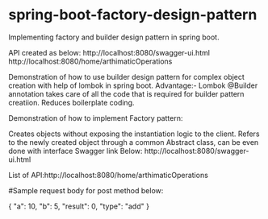 # spring-boot-factory-design-pattern
Implementing factory and builder design pattern in spring boot.

API created as below: http://localhost:8080/swagger-ui.html http://localhost:8080/home/arthimaticOperations

Demonstration of how to use builder design pattern for complex object creation with help of lombok in spring boot. Advantage:- Lombok @Builder annotation takes care of all the code that is required for builder pattern creatiion. Reduces boilerplate coding.

Demonstration of how to implement Factory pattern:

Creates objects without exposing the instantiation logic to the client.
Refers to the newly created object through a common Abstract class, can be even done with interface
Swagger link Below: http://localhost:8080/swagger-ui.html

List of API:http://localhost:8080/home/arthimaticOperations

#Sample request body for post method below:

{ "a": 10, "b": 5, "result": 0, "type": "add" }
